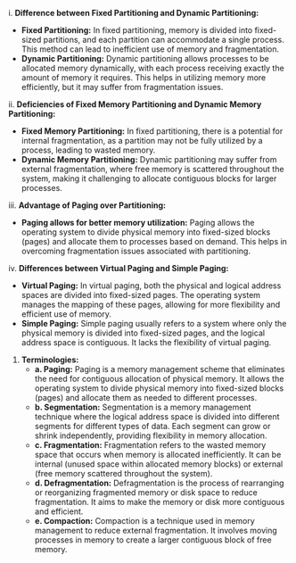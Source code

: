 i. **Difference between Fixed Partitioning and Dynamic Partitioning:**
   - **Fixed Partitioning:** In fixed partitioning, memory is divided into fixed-sized partitions, and each partition can accommodate a single process. This method can lead to inefficient use of memory and fragmentation.
   - **Dynamic Partitioning:** Dynamic partitioning allows processes to be allocated memory dynamically, with each process receiving exactly the amount of memory it requires. This helps in utilizing memory more efficiently, but it may suffer from fragmentation issues.

ii. **Deficiencies of Fixed Memory Partitioning and Dynamic Memory Partitioning:**
   - **Fixed Memory Partitioning:** In fixed partitioning, there is a potential for internal fragmentation, as a partition may not be fully utilized by a process, leading to wasted memory.
   - **Dynamic Memory Partitioning:** Dynamic partitioning may suffer from external fragmentation, where free memory is scattered throughout the system, making it challenging to allocate contiguous blocks for larger processes.

iii. **Advantage of Paging over Partitioning:**
   - **Paging allows for better memory utilization:** Paging allows the operating system to divide physical memory into fixed-sized blocks (pages) and allocate them to processes based on demand. This helps in overcoming fragmentation issues associated with partitioning.

iv. **Differences between Virtual Paging and Simple Paging:**
   - **Virtual Paging:** In virtual paging, both the physical and logical address spaces are divided into fixed-sized pages. The operating system manages the mapping of these pages, allowing for more flexibility and efficient use of memory.
   - **Simple Paging:** Simple paging usually refers to a system where only the physical memory is divided into fixed-sized pages, and the logical address space is contiguous. It lacks the flexibility of virtual paging.

1. **Terminologies:**
   - **a. Paging:** Paging is a memory management scheme that eliminates the need for contiguous allocation of physical memory. It allows the operating system to divide physical memory into fixed-sized blocks (pages) and allocate them as needed to different processes.
   - **b. Segmentation:** Segmentation is a memory management technique where the logical address space is divided into different segments for different types of data. Each segment can grow or shrink independently, providing flexibility in memory allocation.
   - **c. Fragmentation:** Fragmentation refers to the wasted memory space that occurs when memory is allocated inefficiently. It can be internal (unused space within allocated memory blocks) or external (free memory scattered throughout the system).
   - **d. Defragmentation:** Defragmentation is the process of rearranging or reorganizing fragmented memory or disk space to reduce fragmentation. It aims to make the memory or disk more contiguous and efficient.
   - **e. Compaction:** Compaction is a technique used in memory management to reduce external fragmentation. It involves moving processes in memory to create a larger contiguous block of free memory.